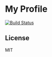 # My Profile

[![Build Status](https://travis-ci.org/joelgeorgev/profile.svg?branch=master)](https://travis-ci.org/joelgeorgev/profile)

## License
MIT